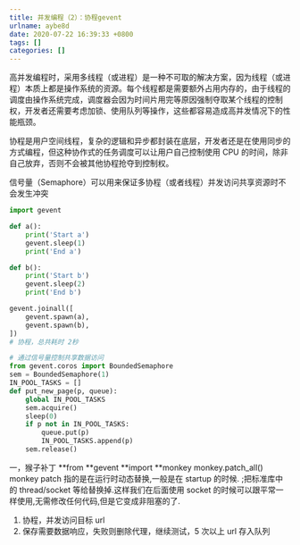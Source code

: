 ```yaml
---
title: 并发编程（2）：协程gevent
urlname: aybe8d
date: 2020-07-22 16:39:33 +0800
tags: []
categories: []
---
```


高并发编程时，采用多线程（或进程）是一种不可取的解决方案，因为线程（或进程）本质上都是操作系统的资源。每个线程都是需要额外占用内存的，由于线程的调度由操作系统完成，调度器会因为时间片用完等原因强制夺取某个线程的控制权，开发者还需要考虑加锁、使用队列等操作，这些都容易造成高并发情况下的性能瓶颈。

协程是用户空间线程，复杂的逻辑和异步都封装在底层，开发者还是在使用同步的方式编程，但这种协作式的任务调度可以让用户自己控制使用 CPU 的时间，除非自己放弃，否则不会被其他协程抢夺到控制权。

信号量（Semaphore）可以用来保证多协程（或者线程）并发访问共享资源时不会发生冲突

```python
import gevent

def a():
    print('Start a')
    gevent.sleep(1)
    print('End a')

def b():
    print('Start b')
    gevent.sleep(2)
    print('End b')

gevent.joinall([
    gevent.spawn(a),
    gevent.spawn(b),
])
# 协程，总共耗时 2秒

# 通过信号量控制共享数据访问
from gevent.coros import BoundedSemaphore
sem = BoundedSemaphore(1)
IN_POOL_TASKS = []
def put_new_page(p, queue):
    global IN_POOL_TASKS
    sem.acquire()
    sleep(0)
    if p not in IN_POOL_TASKS:
        queue.put(p)
        IN_POOL_TASKS.append(p)
    sem.release()


```

一，猴子补丁
**from **gevent **import **monkey
monkey.patch_all()
monkey patch 指的是在运行时动态替换,一般是在 startup 的时候.
;把标准库中的 thread/socket 等给替换掉.这样我们在后面使用 socket 的时候可以跟平常一样使用,无需修改任何代码,但是它变成非阻塞的了.

1. 协程，并发访问目标 url
2. 保存需要数据响应，失败则删除代理，继续测试，5 次以上 url 存入队列
